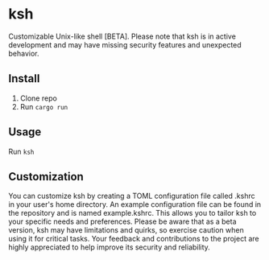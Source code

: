 # ksh

Customizable Unix-like shell [BETA]. Please note that ksh is in active development and may have missing security features and unexpected behavior.
## Install

1. Clone repo
2. Run ```cargo run```

## Usage

Run ```ksh```

## Customization

You can customize ksh by creating a TOML configuration file called .kshrc in your user's home directory. An example configuration file can be found in the repository and is named example.kshrc. This allows you to tailor ksh to your specific needs and preferences. Please be aware that as a beta version, ksh may have limitations and quirks, so exercise caution when using it for critical tasks. Your feedback and contributions to the project are highly appreciated to help improve its security and reliability.